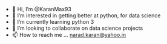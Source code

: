 - 👋 Hi, I’m @KaranMax93
- 👀 I’m interested in getting better at python, for data science 
- 🌱 I’m currently learning python 3
- 💞️ I’m looking to collaborate on data science projects
- 📫 How to reach me ... narad.karan@yahoo.in

<!---
KaranMax93/KaranMax93 is a ✨ special ✨ repository because its `README.md` (this file) appears on your GitHub profile.
You can click the Preview link to take a look at your changes.
--->
